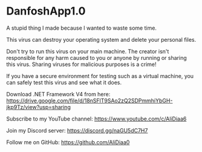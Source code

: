 # DanfoshApp1.0
A stupid thing I made because I wanted to waste some time.

This virus can destroy your operating system and delete your personal files.

Don't try to run this virus on your main machine. The creator isn't responsible for any harm caused to you or anyone by running or sharing this virus.
Sharing viruses for malicious purposes is a crime!

If you have a secure environment for testing such as a virtual machine, you can safely test this virus and see what it does.

Download .NET Framework V4 from here: https://drive.google.com/file/d/18nSFlT9SAo2zQ2SDPmmhiYbGH-jkp9Tz/view?usp=sharing

Subscribe to my YouTube channel: https://www.youtube.com/c/AliDiaa6

Join my Discord server: https://discord.gg/naGU5dC7H7

Follow me on GitHub: https://github.com/AliDiaa0
